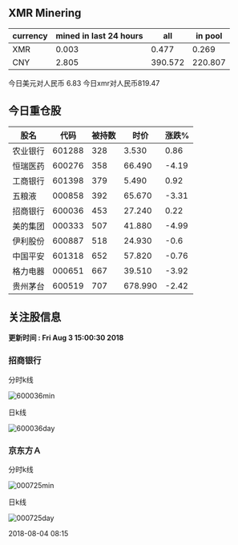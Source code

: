 ## XMR Minering

|currency|mined in last 24 hours|all|in pool|
|---|---|---|---|
|XMR|0.003|0.477|0.269|
|CNY|2.805|390.572|220.807|

今日美元对人民币 6.83	今日xmr对人民币819.47


## 今日重仓股 

|股名|代码|被持数|时价|涨跌%|
|---|---|---|---|---|
|农业银行|601288|328|3.530|0.86|
|恒瑞医药|600276|358|66.490|-4.19|
|工商银行|601398|379|5.490|0.92|
|五粮液|000858|392|65.670|-3.31|
|招商银行|600036|453|27.240|0.22|
|美的集团|000333|507|41.880|-4.99|
|伊利股份|600887|518|24.930|-0.6|
|中国平安|601318|652|57.820|-0.76|
|格力电器|000651|667|39.510|-3.92|
|贵州茅台|600519|707|678.990|-2.42|

## 关注股信息
**更新时间 : Fri Aug  3 15:00:30 2018**
### 招商银行 
分时k线

![600036min](http://image.sinajs.cn/newchart/min/n/sh600036.gif)

日k线

![600036day](http://image.sinajs.cn/newchart/daily/n/sh600036.gif)

### 京东方Ａ 
分时k线

![000725min](http://image.sinajs.cn/newchart/min/n/sz000725.gif)

日k线

![000725day](http://image.sinajs.cn/newchart/daily/n/sz000725.gif)

2018-08-04 08:15
